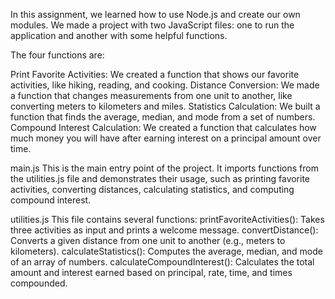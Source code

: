 In this assignment, we learned how to use Node.js and create our own modules. We made a project with two JavaScript files: one to run the application and another with some helpful functions.

The four functions are:

Print Favorite Activities: We created a function that shows our favorite activities, like hiking, reading, and cooking. Distance Conversion: We made a function that changes measurements from one unit to another, like converting meters to kilometers and miles. Statistics Calculation: We built a function that finds the average, median, and mode from a set of numbers. Compound Interest Calculation: We created a function that calculates how much money you will have after earning interest on a principal amount over time.

main.js
This is the main entry point of the project. It imports functions from the utilities.js file and demonstrates their usage, such as printing favorite activities, converting distances, calculating statistics, and computing compound interest.

utilities.js
This file contains several functions: printFavoriteActivities(): Takes three activities as input and prints a welcome message. convertDistance(): Converts a given distance from one unit to another (e.g., meters to kilometers). calculateStatistics(): Computes the average, median, and mode of an array of numbers. calculateCompoundInterest(): Calculates the total amount and interest earned based on principal, rate, time, and times compounded.
